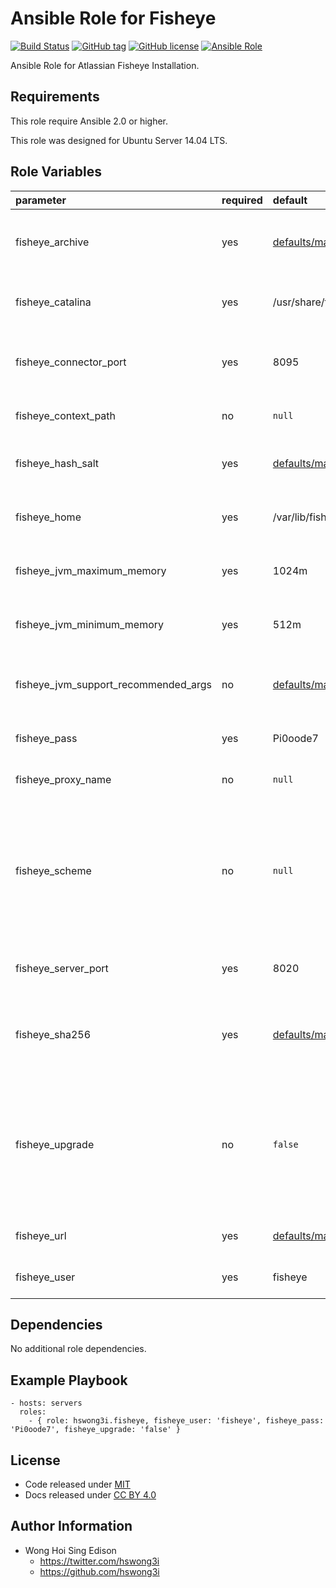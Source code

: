 Ansible Role for Fisheye
========================

[![Build Status](https://travis-ci.org/pantarei/ansible-role-fisheye.svg?branch=master)](https://travis-ci.org/pantarei/ansible-role-fisheye)
 [![GitHub tag](https://img.shields.io/github/tag/pantarei/ansible-role-fisheye.svg)](https://github.com/pantarei/ansible-role-fisheye)
 [![GitHub license](https://img.shields.io/github/license/pantarei/ansible-role-fisheye.svg)](https://github.com/pantarei/ansible-role-fisheye/blob/master/LICENSE)
 [![Ansible Role](https://img.shields.io/ansible/role/5988.svg)](https://galaxy.ansible.com/detail#/role/5988)

Ansible Role for Atlassian Fisheye Installation.

Requirements
------------

This role require Ansible 2.0 or higher.

This role was designed for Ubuntu Server 14.04 LTS.

Role Variables
--------------

<table>
<colgroup>
<col width="20%" />
<col width="20%" />
<col width="20%" />
<col width="20%" />
<col width="20%" />
</colgroup>
<thead>
<tr class="header">
<th align="left">parameter</th>
<th align="left">required</th>
<th align="left">default</th>
<th align="left">choices</th>
<th align="left">comments</th>
</tr>
</thead>
<tbody>
<tr class="odd">
<td align="left">fisheye_archive</td>
<td align="left">yes</td>
<td align="left"><a href="https://github.com/pantarei/ansible-role-fisheye/blob/master/defaults/main.yml">defaults/main.yml</a></td>
<td align="left"></td>
<td align="left">Download archive filename for cache during (re)install.</td>
</tr>
<tr class="even">
<td align="left">fisheye_catalina</td>
<td align="left">yes</td>
<td align="left">/usr/share/fisheye</td>
<td align="left"></td>
<td align="left">Location for the Fisheye installation directory.</td>
</tr>
<tr class="odd">
<td align="left">fisheye_connector_port</td>
<td align="left">yes</td>
<td align="left">8095</td>
<td align="left"></td>
<td align="left">Fisheye Apache Tomcat connector port.</td>
</tr>
<tr class="even">
<td align="left">fisheye_context_path</td>
<td align="left">no</td>
<td align="left"><code>null</code></td>
<td align="left"></td>
<td align="left">Pass value as <code>path</code> to <a href="https://github.com/pantarei/ansible-role-fisheye/blob/master/templates/usr/share/fisheye/config.xml.j2">template</a>.</td>
</tr>
<tr class="odd">
<td align="left">fisheye_hash_salt</td>
<td align="left">yes</td>
<td align="left"><a href="https://github.com/pantarei/ansible-role-fisheye/blob/master/defaults/main.yml">defaults/main.yml</a></td>
<td align="left"></td>
<td align="left">Specific password hash salt for sha512.</td>
</tr>
<tr class="even">
<td align="left">fisheye_home</td>
<td align="left">yes</td>
<td align="left">/var/lib/fisheye</td>
<td align="left"></td>
<td align="left">Location for the Fisheye home directory.</td>
</tr>
<tr class="odd">
<td align="left">fisheye_jvm_maximum_memory</td>
<td align="left">yes</td>
<td align="left">1024m</td>
<td align="left"></td>
<td align="left">Fisheye JVM maximum memory usage.</td>
</tr>
<tr class="even">
<td align="left">fisheye_jvm_minimum_memory</td>
<td align="left">yes</td>
<td align="left">512m</td>
<td align="left"></td>
<td align="left">Fisheye JVM minimum memory usage.</td>
</tr>
<tr class="odd">
<td align="left">fisheye_jvm_support_recommended_args</td>
<td align="left">no</td>
<td align="left"><a href="https://github.com/pantarei/ansible-role-fisheye/blob/master/defaults/main.yml">defaults/main.yml</a></td>
<td align="left"></td>
<td align="left">Atlassian Support recommended JVM arguments.</td>
</tr>
<tr class="even">
<td align="left">fisheye_pass</td>
<td align="left">yes</td>
<td align="left">Pi0oode7</td>
<td align="left"></td>
<td align="left">Password for Fisheye system user.</td>
</tr>
<tr class="odd">
<td align="left">fisheye_proxy_name</td>
<td align="left">no</td>
<td align="left"><code>null</code></td>
<td align="left"></td>
<td align="left">Pass value as <code>proxyName</code> to <a href="https://github.com/pantarei/ansible-role-fisheye/blob/master/templates/usr/share/fisheye/conf/server.xml.j2">template</a>.</td>
</tr>
<tr class="even">
<td align="left">fisheye_scheme</td>
<td align="left">no</td>
<td align="left"><code>null</code></td>
<td align="left"><ul>
<li><code>null</code></li>
<li>http</li>
<li>https</li>
</ul></td>
<td align="left">Install Fisheye in standalone mode if <code>null</code>, or integrating with Apache using HTTP if <code>http</code>, or integrating with Apache using HTTPS if <code>https</code>.</td>
</tr>
<tr class="odd">
<td align="left">fisheye_server_port</td>
<td align="left">yes</td>
<td align="left">8020</td>
<td align="left"></td>
<td align="left">Fisheye Apache Tomcat server port.</td>
</tr>
<tr class="even">
<td align="left">fisheye_sha256</td>
<td align="left">yes</td>
<td align="left"><a href="https://github.com/pantarei/ansible-role-fisheye/blob/master/defaults/main.yml">defaults/main.yml</a></td>
<td align="left"></td>
<td align="left">Download archive sha256 checksum for cache during (re)install.</td>
</tr>
<tr class="odd">
<td align="left">fisheye_upgrade</td>
<td align="left">no</td>
<td align="left"><code>false</code></td>
<td align="left"><ul>
<li><code>true</code></li>
<li><code>false</code></li>
</ul></td>
<td align="left">If <code>true</code>, trigger upgrade by stop existing Fisheye service, purge existing Fisheye installation direcoty before normal tasks.</td>
</tr>
<tr class="even">
<td align="left">fisheye_url</td>
<td align="left">yes</td>
<td align="left"><a href="https://github.com/pantarei/ansible-role-fisheye/blob/master/defaults/main.yml">defaults/main.yml</a></td>
<td align="left"></td>
<td align="left">URL for download archive.</td>
</tr>
<tr class="odd">
<td align="left">fisheye_user</td>
<td align="left">yes</td>
<td align="left">fisheye</td>
<td align="left"></td>
<td align="left">Username for Fisheye system user.</td>
</tr>
</tbody>
</table>

Dependencies
------------

No additional role dependencies.

Example Playbook
----------------

    - hosts: servers
      roles:
        - { role: hswong3i.fisheye, fisheye_user: 'fisheye', fisheye_pass: 'Pi0oode7', fisheye_upgrade: 'false' }

License
-------

-   Code released under [MIT](https://github.com/pantarei/ansible-role-fisheye/blob/master/LICENSE)
-   Docs released under [CC BY 4.0](http://creativecommons.org/licenses/by/4.0/)

Author Information
------------------

-   Wong Hoi Sing Edison
    -   <https://twitter.com/hswong3i>
    -   <https://github.com/hswong3i>

